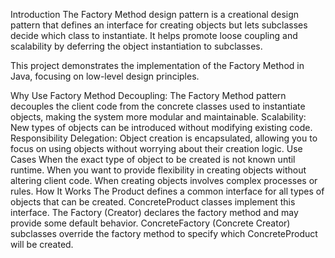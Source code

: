 Introduction
The Factory Method design pattern is a creational design pattern that defines an interface for creating objects but lets subclasses decide which class to instantiate. It helps promote loose coupling and scalability by deferring the object instantiation to subclasses.

This project demonstrates the implementation of the Factory Method in Java, focusing on low-level design principles.

Why Use Factory Method
Decoupling: The Factory Method pattern decouples the client code from the concrete classes used to instantiate objects, making the system more modular and maintainable.
Scalability: New types of objects can be introduced without modifying existing code.
Responsibility Delegation: Object creation is encapsulated, allowing you to focus on using objects without worrying about their creation logic.
Use Cases
When the exact type of object to be created is not known until runtime.
When you want to provide flexibility in creating objects without altering client code.
When creating objects involves complex processes or rules.
How It Works
The Product defines a common interface for all types of objects that can be created.
ConcreteProduct classes implement this interface.
The Factory (Creator) declares the factory method and may provide some default behavior.
ConcreteFactory (Concrete Creator) subclasses override the factory method to specify which ConcreteProduct will be created.
